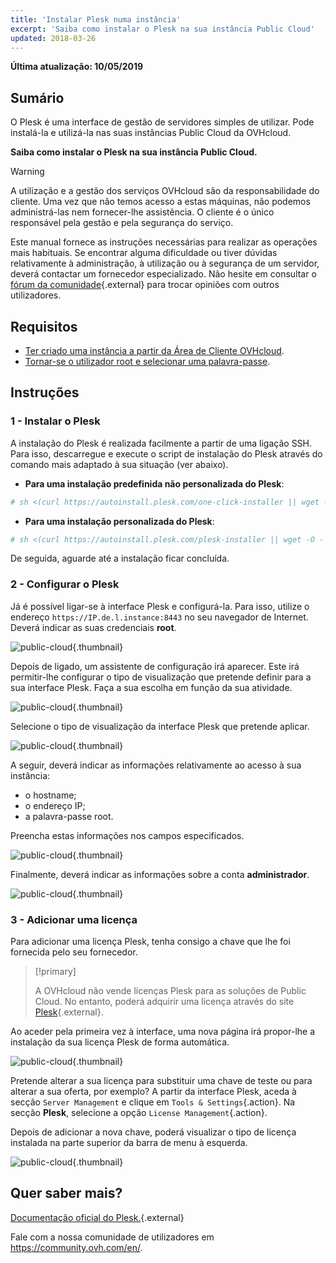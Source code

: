 ```yaml
---
title: 'Instalar Plesk numa instância'
excerpt: 'Saiba como instalar o Plesk na sua instância Public Cloud'
updated: 2018-03-26
---
```


**Última atualização: 10/05/2019**

## Sumário

O Plesk é uma interface de gestão de servidores simples de utilizar. Pode instalá-la e utilizá-la nas suas instâncias Public Cloud da OVHcloud.

**Saiba como instalar o Plesk na sua instância Public Cloud.** 

> [!warning]
> 
> A utilização e a gestão dos serviços OVHcloud são da responsabilidade do cliente. Uma vez que não temos acesso a estas máquinas, não podemos administrá-las nem fornecer-lhe assistência. O cliente é o único responsável pela gestão e pela segurança do serviço.
>
> Este manual fornece as instruções necessárias para realizar as operações mais habituais. Se encontrar alguma dificuldade ou tiver dúvidas relativamente à administração, à utilização ou à segurança de um servidor, deverá contactar um fornecedor especializado. Não hesite em consultar o [fórum da comunidade](https://community.ovh.com/en/){.external} para trocar opiniões com outros utilizadores.
>

## Requisitos

- [Ter criado uma instância a partir da Área de Cliente OVHcloud](/pages/platform/public-cloud/public-cloud-first-steps#3o-passo-criacao-de-uma-instancia).
- [Tornar-se o utilizador root e selecionar uma palavra-passe](/pages/platform/public-cloud/become_root_and_change_password).

## Instruções

### 1 - Instalar o Plesk

A instalação do Plesk é realizada facilmente a partir de uma ligação SSH. Para isso, descarregue e execute o script de instalação do Plesk através do comando mais adaptado à sua situação (ver abaixo).

- **Para uma instalação predefinida não personalizada do Plesk**:

```bash
# sh <(curl https://autoinstall.plesk.com/one-click-installer || wget -O - https://autoinstall.plesk.com/one-click-installer)
```

- **Para uma instalação personalizada do Plesk**:

```bash
# sh <(curl https://autoinstall.plesk.com/plesk-installer || wget -O - https://autoinstall.plesk.com/plesk-installer)
```

De seguida, aguarde até a instalação ficar concluída. 

### 2 - Configurar o Plesk

Já é possível ligar-se à interface Plesk e configurá-la. Para isso, utilize o endereço `https://IP.de.l.instance:8443` no seu navegador de Internet. Deverá indicar as suas credenciais **root**.

![public-cloud](images/3301.png){.thumbnail}

Depois de ligado, um assistente de configuração irá aparecer. Este irá permitir-lhe configurar o tipo de visualização que pretende definir para a sua interface Plesk. Faça a sua escolha em função da sua atividade.

![public-cloud](images/3302.png){.thumbnail}

Selecione o tipo de visualização da interface Plesk que pretende aplicar.

![public-cloud](images/3303.png){.thumbnail}

A seguir, deverá indicar as informações relativamente ao acesso à sua instância:

- o hostname;
- o endereço IP;
- a palavra-passe root.

Preencha estas informações nos campos especificados.

![public-cloud](images/3304.png){.thumbnail}

Finalmente, deverá indicar as informações sobre a conta **administrador**.

![public-cloud](images/3305.png){.thumbnail}

### 3 - Adicionar uma licença

Para adicionar uma licença Plesk, tenha consigo a chave que lhe foi fornecida pelo seu fornecedor.

> [!primary]
>
> A OVHcloud não vende licenças Plesk para as soluções de Public Cloud. No entanto, poderá adquirir uma licença através do site [Plesk](https://www.plesk.com/){.external}.
> 

Ao aceder pela primeira vez à interface, uma nova página irá propor-lhe a instalação da sua licença Plesk de forma automática.

![public-cloud](images/3306-2.png){.thumbnail}

Pretende alterar a sua licença para substituir uma chave de teste ou para alterar a sua oferta, por exemplo? A partir da interface Plesk, aceda à secção `Server Management` e clique em `Tools & Settings`{.action}. Na secção **Plesk**, selecione a opção `License Management`{.action}.

Depois de adicionar a nova chave, poderá visualizar o tipo de licença instalada na parte superior da barra de menu à esquerda.

![public-cloud](images/3322-2.png){.thumbnail}

## Quer saber mais?

[Documentação oficial do Plesk.](https://docs.plesk.com/en-US/onyx/){.external}

Fale com a nossa comunidade de utilizadores em <https://community.ovh.com/en/>.